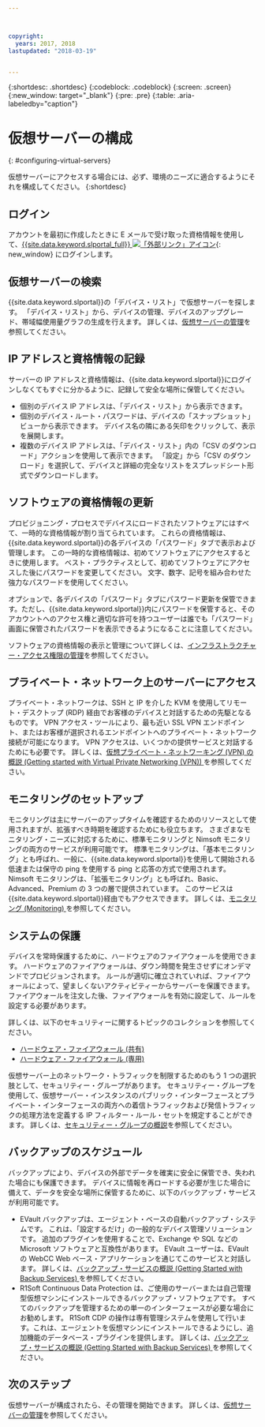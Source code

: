```yaml
---



copyright:
  years: 2017, 2018
lastupdated: "2018-03-19"


---
```


{:shortdesc: .shortdesc}
{:codeblock: .codeblock}
{:screen: .screen}
{:new_window: target="_blank"}
{:pre: .pre}
{:table: .aria-labeledby="caption"}


# 仮想サーバーの構成
{: #configuring-virtual-servers}

仮想サーバーにアクセスする場合には、必ず、環境のニーズに適合するようにそれを構成してください。
{:shortdesc}

## ログイン 
アカウントを最初に作成したときに E メールで受け取った資格情報を使用して、[{{site.data.keyword.slportal_full}} ![「外部リンク」アイコン](../icons/launch-glyph.svg "「外部リンク」アイコン")](https://control.softlayer.com/){: new_window} にログインします。

## 仮想サーバーの検索
{{site.data.keyword.slportal}}の「デバイス・リスト」で仮想サーバーを探します。 「デバイス・リスト」から、デバイスの管理、デバイスのアップグレード、帯域幅使用量グラフの生成を行えます。 詳しくは、[仮想サーバーの管理](../vsi/vsi_managing.html)を参照してください。

## IP アドレスと資格情報の記録
サーバーの IP アドレスと資格情報は、{{site.data.keyword.slportal}}にログインしなくてもすぐに分かるように、記録して安全な場所に保管してください。 
- 個別のデバイス IP アドレスは、「デバイス・リスト」から表示できます。
- 個別のデバイス・ルート・パスワードは、デバイスの「スナップショット」ビューから表示できます。 デバイス名の隣にある矢印をクリックして、表示を展開します。
- 複数のデバイス IP アドレスは、「デバイス・リスト」内の「CSV のダウンロード」アクションを使用して表示できます。 「設定」から「CSV のダウンロード」を選択して、デバイスと詳細の完全なリストをスプレッドシート形式でダウンロードします。

## ソフトウェアの資格情報の更新
プロビジョニング・プロセスでデバイスにロードされたソフトウェアにはすべて、一時的な資格情報が割り当てられています。 これらの資格情報は、{{site.data.keyword.slportal}}の各デバイスの「パスワード」タブで表示および管理します。 この一時的な資格情報は、初めてソフトウェアにアクセスするときに使用します。 ベスト・プラクティスとして、初めてソフトウェアにアクセスした後にパスワードを変更してください。 文字、数字、記号を組み合わせた強力なパスワードを使用してください。

オプションで、各デバイスの「パスワード」タブにパスワード更新を保管できます。ただし、{{site.data.keyword.slportal}}内にパスワードを保管すると、そのアカウントへのアクセス権と適切な許可を持つユーザーは誰でも「パスワード」画面に保管されたパスワードを表示できるようになることに注意してください。

ソフトウェアの資格情報の表示と管理について詳しくは、[インフラストラクチャー・アクセス権限の管理](../iam/mnginfra.html)を参照してください。

## プライベート・ネットワーク上のサーバーにアクセス
プライベート・ネットワークは、SSH と IP を介した KVM を使用してリモート・デスクトップ (RDP) 経由でお客様のデバイスと対話するための先駆となるものです。 VPN アクセス・ツールにより、最も近い SSL VPN エンドポイント、またはお客様が選択されるエンドポイントへのプライベート・ネットワーク接続が可能になります。 VPN アクセスは、いくつかの提供サービスと対話するためにも必要です。 詳しくは、[仮想プライベート・ネットワーキング (VPN) の概説 (Getting started with Virtual Private Networking (VPN)) ](../infrastructure/iaas-vpn/getting-started.html)を参照してください。

## モニタリングのセットアップ
モニタリングは主にサーバーのアップタイムを確認するためのリソースとして使用されますが、拡張すべき時期を確認するためにも役立ちます。 さまざまなモニタリング・ニーズに対応するために、標準モニタリングと Nimsoft モニタリングの両方のサービスが利用可能です。 標準モニタリングは、「基本モニタリング」とも呼ばれ、一般に、{{site.data.keyword.slportal}}を使用して開始される低速または保守の ping を使用する ping と応答の方式で使用されます。 Nimsoft モニタリングは、「拡張モニタリング」とも呼ばれ、Basic、Advanced、Premium の 3 つの層で提供されています。 このサービスは{{site.data.keyword.slportal}}経由でもアクセスできます。 詳しくは、[モニタリング (Monitoring) ](../infrastructure/SLmonitoring/monitoring_index.html)を参照してください。

## システムの保護
デバイスを常時保護するために、ハードウェアのファイアウォールを使用できます。 ハードウェアのファイアウォールは、ダウン時間を発生させずにオンデマンドでプロビジョンされます。 ルールが適切に確立されていれば、ファイアウォールによって、望ましくないアクティビティーからサーバーを保護できます。 ファイアウォールを注文した後、ファイアウォールを有効に設定して、ルールを設定する必要があります。 

詳しくは、以下のセキュリティーに関するトピックのコレクションを参照してください。

* [ハードウェア・ファイアウォール (共有)](../infrastructure/hardware-firewall-shared/getting-started.html)
* [ハードウェア・ファイアウォール (専用)](../infrastructure/hardware-firewall-dedicated/getting-started.html)

仮想サーバー上のネットワーク・トラフィックを制限するためのもう 1 つの選択肢として、セキュリティー・グループがあります。 セキュリティー・グループを使用して、仮想サーバー・インスタンスのパブリック・インターフェースとプライベート・インターフェースの両方への着信トラフィックおよび発信トラフィックの処理方法を定義する IP フィルター・ルール・セットを規定することができます。 詳しくは、[セキュリティー・グループの概説](/docs/infrastructure/security-groups/sg_index.html)を参照してください。

## バックアップのスケジュール 
バックアップにより、デバイスの外部でデータを確実に安全に保管でき、失われた場合にも保護できます。 デバイスに情報を再ロードする必要が生じた場合に備えて、データを安全な場所に保管するために、以下のバックアップ・サービスが利用可能です。
- EVault バックアップは、エージェント・ベースの自動バックアップ・システムです。 これは、「設定するだけ」の一般的なデバイス管理ソリューションです。 追加のプラグインを使用することで、Exchange や SQL などの Microsoft ソフトウェアと互換性があります。 EVault ユーザーは、EVault の WebCC Web ベース・アプリケーションを通じてこのサービスと対話します。 詳しくは、[バックアップ・サービスの概説 (Getting Started with Backup Services) ](../infrastructure/Backup/index.html)を参照してください。
- R1Soft Continuous Data Protection は、ご使用のサーバーまたは自己管理型仮想マシンにインストールできるバックアップ・ソフトウェアです。 すべてのバックアップを管理するための単一のインターフェースが必要な場合にお勧めします。 R1Soft CDP の操作は専有管理システムを使用して行います。これは、エージェントを仮想マシンにインストールできるようにし、追加機能のデータベース・プラグインを提供します。 詳しくは、[バックアップ・サービスの概説 (Getting Started with Backup Services) ](../infrastructure/Backup/index.html)を参照してください。

## 次のステップ
仮想サーバーが構成されたら、その管理を開始できます。 詳しくは、[仮想サーバーの管理](../vsi/vsi_managing.html)を参照してください。



